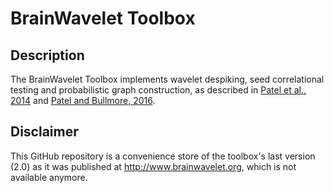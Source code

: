 # BrainWavelet Toolbox
## Description
The BrainWavelet Toolbox implements wavelet despiking, seed correlational testing and probabilistic graph construction, as described in [Patel et al., 2014](https://doi.org/10.1016/j.neuroimage.2014.03.012) and [Patel and Bullmore, 2016](https://doi.org/10.1016/j.neuroimage.2015.04.052).

## Disclaimer
This GitHub repository is a convenience store of the toolbox's last version (2.0) as it was published at http://www.brainwavelet.org, which is not available anymore.
